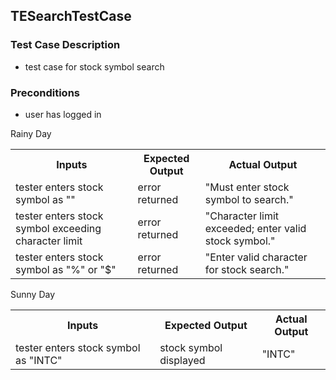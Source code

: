 ## TESearchTestCase

### Test Case Description
* test case for stock symbol search

### Preconditions
* user has logged in

Rainy Day
<table>
	<tr>
		<th>Inputs</th>
		<th>Expected Output</th>
		<th>Actual Output</th>
	</tr>
	<tr>
		<td>tester enters stock symbol as ""</td>
		<td>error returned</td>
		<td>"Must enter stock symbol to search."</td>
	</tr>
	<tr>
		<td>tester enters stock symbol exceeding character limit</td>
		<td>error returned</td>
		<td>"Character limit exceeded; enter valid stock symbol."</td>
	</tr>
	<tr>
		<td>tester enters stock symbol as "%" or "$"</td>
		<td>error returned</td>
		<td>"Enter valid character for stock search."</td>
	</tr>
	
</table>

Sunny Day
<table>
	<tr>
		<th>Inputs</th>
		<th>Expected Output</th>
		<th>Actual Output</th>
	</tr>
	<tr>
		<td>tester enters stock symbol as "INTC"</td>
		<td>stock symbol displayed</td>
		<td>"INTC"</td>
	</tr>
	
</table>
		